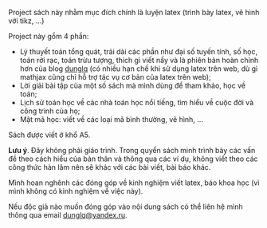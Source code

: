 Project sách này nhằm mục đích chính là luyện latex (trình bày latex, vẽ hình với tikz, ...)

Project này gồm 4 phần:

- Lý thuyết toán tổng quát, trải dài các phần như đại số tuyến tính, số học, toán rời rạc, toán trừu tượng, thích gì viết nấy và là phiên bản hoàn chỉnh hơn của blog [dunglq](https://dunglq.gitbook.io/mathcrypto/) (có nhiều hạn chế khi sử dụng latex trên web, dù gì mathjax cũng chỉ hỗ trợ tác vụ cơ bản của latex trên web);
- Lời giải bài tập của một số sách mà mình dùng để tham khảo, học về toán;
- Lịch sử toán học về các nhà toán học nổi tiếng, tìm hiểu về cuộc đời và công trình của họ;
- Mật mã học: viết về các loại mã bình thường, vẽ hình, ...

Sách được viết ở khổ A5.

**Lưu ý**. Đây không phải giáo trình. Trong quyển sách mình trình bày các vấn đề theo cách hiểu của bản thân và thông qua các ví dụ, không viết theo các công thức hàn lâm nên sẽ khác với các bài viết, bài báo khác.

Mình hoan nghênh các đóng góp về kinh nghiệm viết latex, báo khoa học (vì mình không có kinh nghiệm về việc này).

Nếu độc giả nào muốn đóng góp vào nội dung sách có thể liên hệ mình thông qua email dunglq@yandex.ru.


